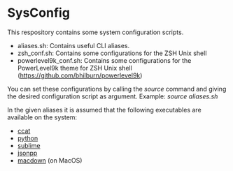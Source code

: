# SysConfig

This respository contains some system configuration scripts.

- aliases.sh: Contains useful CLI aliases.
- zsh_conf.sh: Contains some configurations for the ZSH Unix shell
- powerlevel9k\_conf.sh: Contains some configurations for the PowerLevel9k theme for ZSH Unix shell (https://github.com/bhilburn/powerlevel9k)

You can set these configurations by calling the *source* command and giving the desired configuration script as argument. Example: *source aliases.sh*

In the given aliases it is assumed that the following executables are available on the system:

- [ccat](https://github.com/jingweno/ccat)
- [python](https://www.python.org/)
- [sublime](https://www.sublimetext.com/)
- [jsonpp](https://github.com/jmhodges/jsonpp)
- [macdown](https://macdown.uranusjr.com/) (on MacOS)
